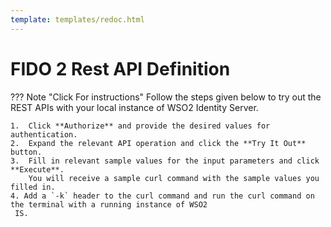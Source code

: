 ```yaml
---
template: templates/redoc.html
---
```


# FIDO 2 Rest API Definition

??? Note "Click For instructions"
    Follow the steps given below to try out the REST APIs with your local instance of WSO2 Identity Server.
    
    1.  Click **Authorize** and provide the desired values for authentication. 
    2.  Expand the relevant API operation and click the **Try It Out** button.  
    3.  Fill in relevant sample values for the input parameters and click **Execute**. 
        You will receive a sample curl command with the sample values you filled in. 
    4. Add a `-k` header to the curl command and run the curl command on the terminal with a running instance of WSO2
     IS. 

<redoc spec-url={{base_path}}/apis/restapis/fido.yaml></redoc>
<script src="https://cdn.jsdelivr.net/npm/redoc@next/bundles/redoc.standalone.js"> </script>